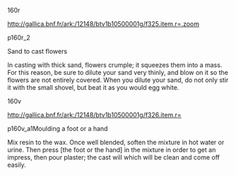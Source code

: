 160r 

http://gallica.bnf.fr/ark:/12148/btv1b10500001g/f325.item.r=.zoom

p160r_2

Sand to cast flowers

In casting with thick sand, flowers crumple; it squeezes them into a mass. For this reason, be sure to dilute your sand very thinly, and blow on it so the flowers are not entirely covered. When you dilute your sand, do not only stir it with the small shovel, but beat it as you would egg white.

160v 

http://gallica.bnf.fr/ark:/12148/btv1b10500001g/f326.item.r=

p160v_a1Moulding a foot or a hand

Mix resin to the wax. Once well blended, soften the mixture in hot water or urine. Then press [the foot or the hand] in the mixture in order to get an impress, then pour plaster; the cast will which will be clean and come off easily.

 

